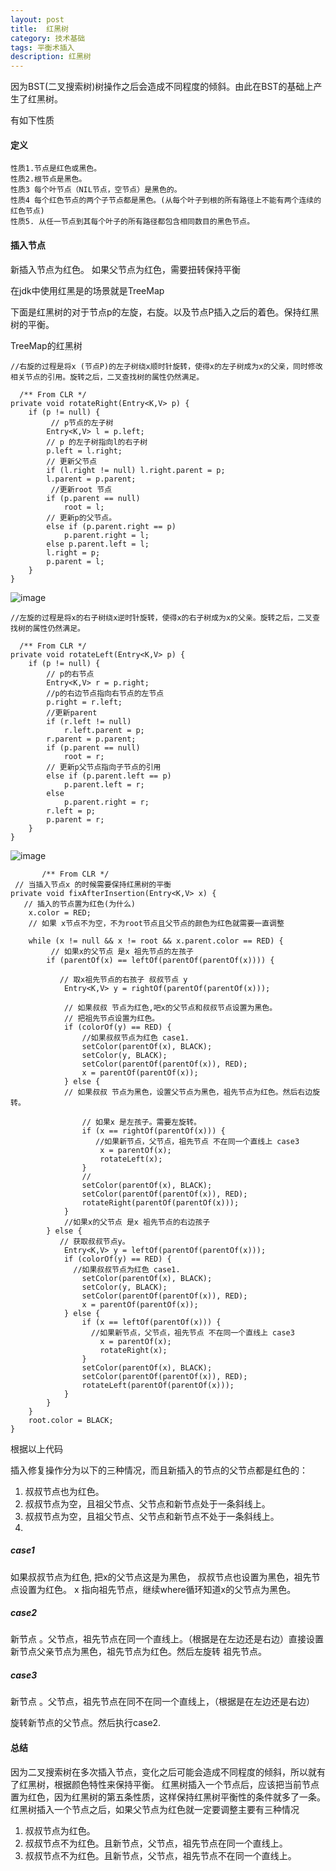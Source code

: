 ```yaml
---
layout: post
title:  红黑树
category: 技术基础
tags: 平衡术插入
description: 红黑树
---
```



因为BST(二叉搜索树)树操作之后会造成不同程度的倾斜。由此在BST的基础上产生了红黑树。

有如下性质


#### 定义
    
    
    
    性质1.节点是红色或黑色。
    性质2.根节点是黑色。
    性质3 每个叶节点（NIL节点，空节点）是黑色的。
    性质4 每个红色节点的两个子节点都是黑色。(从每个叶子到根的所有路径上不能有两个连续的红色节点)
    性质5. 从任一节点到其每个叶子的所有路径都包含相同数目的黑色节点。
    
    
    
#### 插入节点


新插入节点为红色。
如果父节点为红色，需要扭转保持平衡

在jdk中使用红黑是的场景就是TreeMap

下面是红黑树的对于节点p的左旋，右旋。以及节点P插入之后的着色。保持红黑树的平衡。

 TreeMap的红黑树

 
    
    //右旋的过程是将x (节点P)的左子树绕x顺时针旋转，使得x的左子树成为x的父亲，同时修改相关节点的引用。旋转之后，二叉查找树的属性仍然满足。
    
      /** From CLR */
    private void rotateRight(Entry<K,V> p) {
        if (p != null) {
             // p节点的左子树
            Entry<K,V> l = p.left;
            // p 的左子树指向l的右子树
            p.left = l.right;
            // 更新父节点
            if (l.right != null) l.right.parent = p;
            l.parent = p.parent;
             //更新root 节点
            if (p.parent == null)
                root = l;
            // 更新p的父节点。    
            else if (p.parent.right == p)
                p.parent.right = l;
            else p.parent.left = l;
            l.right = p;
            p.parent = l;
        }
    }
    

![image](http://7x00ae.com1.z0.glb.clouddn.com/%E4%BA%8C%E5%8F%89%E6%A0%91%E5%8F%B3%E6%97%8B.jpg)
    
    


    //左旋的过程是将x的右子树绕x逆时针旋转，使得x的右子树成为x的父亲。旋转之后，二叉查找树的属性仍然满足。
    
      /** From CLR */
    private void rotateLeft(Entry<K,V> p) {
        if (p != null) {
            // p的右节点
            Entry<K,V> r = p.right;
            //p的右边节点指向右节点的左节点
            p.right = r.left;
            //更新parent
            if (r.left != null)
                r.left.parent = p;
            r.parent = p.parent;
            if (p.parent == null)
                root = r;
            // 更新p父节点指向子节点的引用    
            else if (p.parent.left == p)
                p.parent.left = r;
            else
                p.parent.right = r;
            r.left = p;
            p.parent = r;
        }
    }
    



![image](http://7x00ae.com1.z0.glb.clouddn.com/%E4%BA%8C%E5%8F%89%E6%A0%91%E5%B7%A6%E6%97%8B.jpg)







    
           /** From CLR */
     // 当插入节点x 的时候需要保持红黑树的平衡
    private void fixAfterInsertion(Entry<K,V> x) {
       // 插入的节点置为红色(为什么)
        x.color = RED;
        // 如果 x节点不为空，不为root节点且父节点的颜色为红色就需要一直调整
        
        while (x != null && x != root && x.parent.color == RED) {
             // 如果x的父节点 是x 祖先节点的左孩子
            if (parentOf(x) == leftOf(parentOf(parentOf(x)))) {
            
               // 取x祖先节点的右孩子 叔叔节点 y      
                Entry<K,V> y = rightOf(parentOf(parentOf(x)));
        
                // 如果叔叔 节点为红色,吧x的父节点和叔叔节点设置为黑色。
                // 把祖先节点设置为红色。
                if (colorOf(y) == RED) {
                    //如果叔叔节点为红色 case1.
                    setColor(parentOf(x), BLACK);
                    setColor(y, BLACK);
                    setColor(parentOf(parentOf(x)), RED);
                    x = parentOf(parentOf(x));
                } else {
                // 如果叔叔 节点为黑色，设置父节点为黑色，祖先节点为红色。然后右边旋转。
                    
                    // 如果x 是左孩子。需要左旋转。
                    if (x == rightOf(parentOf(x))) {
                       //如果新节点，父节点，祖先节点 不在同一个直线上 case3
                        x = parentOf(x);
                        rotateLeft(x);
                    }
                    // 
                    setColor(parentOf(x), BLACK);
                    setColor(parentOf(parentOf(x)), RED);
                    rotateRight(parentOf(parentOf(x)));
                }
                //如果x的父节点 是x 祖先节点的右边孩子
            } else {
               // 获取叔叔节点y。
                Entry<K,V> y = leftOf(parentOf(parentOf(x)));
                if (colorOf(y) == RED) {
                  //如果叔叔节点为红色 case1.
                    setColor(parentOf(x), BLACK);
                    setColor(y, BLACK);
                    setColor(parentOf(parentOf(x)), RED);
                    x = parentOf(parentOf(x));
                } else {
                    if (x == leftOf(parentOf(x))) {
                      //如果新节点，父节点，祖先节点 不在同一个直线上 case3
                        x = parentOf(x);
                        rotateRight(x);
                    }
                    setColor(parentOf(x), BLACK);
                    setColor(parentOf(parentOf(x)), RED);
                    rotateLeft(parentOf(parentOf(x)));
                }
            }
        }
        root.color = BLACK;
    }
        

根据以上代码

插入修复操作分为以下的三种情况，而且新插入的节点的父节点都是红色的：

1. 叔叔节点也为红色。
2. 叔叔节点为空，且祖父节点、父节点和新节点处于一条斜线上。
3. 叔叔节点为空，且祖父节点、父节点和新节点不处于一条斜线上。
4. 


##### case1

如果叔叔节点为红色, 把x的父节点这是为黑色， 叔叔节点也设置为黑色，祖先节点设置为红色。
x 指向祖先节点，继续where循环知道x的父节点为黑色。

##### case2

新节点 。父节点，祖先节点在同一个直线上。（根据是在左边还是右边）直接设置新节点父亲节点为黑色，祖先节点为红色。然后左旋转 祖先节点。

##### case3
新节点 。父节点，祖先节点在同不在同一个直线上，（根据是在左边还是右边）

旋转新节点的父节点。然后执行case2.


#### 总结

因为二叉搜索树在多次插入节点，变化之后可能会造成不同程度的倾斜，所以就有了红黑树，根据颜色特性来保持平衡。
红黑树插入一个节点后，应该把当前节点置为红色，因为红黑树的第五条性质，这样保持红黑树平衡性的条件就多了一条。
红黑树插入一个节点之后，如果父节点为红色就一定要调整主要有三种情况
1. 叔叔节点为红色。
2. 叔叔节点不为红色。且新节点，父节点，祖先节点在同一个直线上。
3. 叔叔节点不为红色。且新节点，父节点，祖先节点不在同一个直线上。







